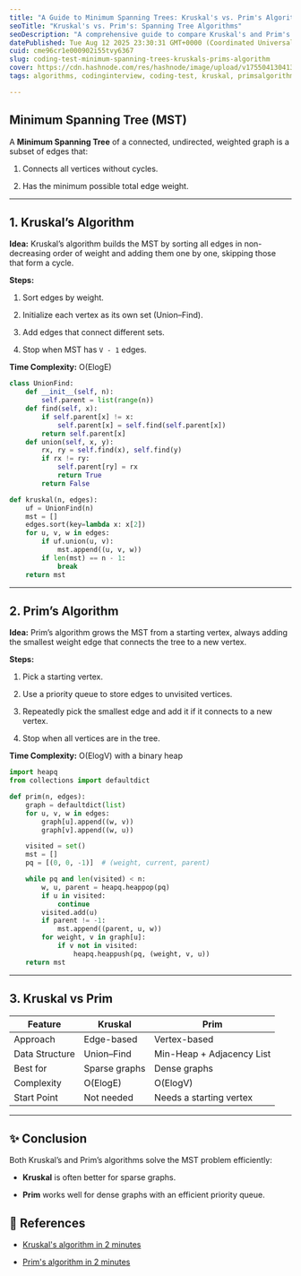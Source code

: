 ```yaml
---
title: "A Guide to Minimum Spanning Trees: Kruskal's vs. Prim's Algorithm"
seoTitle: "Kruskal's vs. Prim's: Spanning Tree Algorithms"
seoDescription: "A comprehensive guide to compare Kruskal's and Prim's algorithms for finding Minimum Spanning Trees in graphs"
datePublished: Tue Aug 12 2025 23:30:31 GMT+0000 (Coordinated Universal Time)
cuid: cme96cr1e000902i55tvy6367
slug: coding-test-minimum-spanning-trees-kruskals-prims-algorithm
cover: https://cdn.hashnode.com/res/hashnode/image/upload/v1755041304130/ea37d9a0-df83-491d-935c-460dcb966804.png
tags: algorithms, codinginterview, coding-test, kruskal, primsalgorithm, kruskalalgorithm

---
```


## Minimum Spanning Tree (MST)

A **Minimum Spanning Tree** of a connected, undirected, weighted graph is a subset of edges that:

1. Connects all vertices without cycles.
    
2. Has the minimum possible total edge weight.
    

---

## 1\. Kruskal’s Algorithm

**Idea:** Kruskal’s algorithm builds the MST by sorting all edges in non-decreasing order of weight and adding them one by one, skipping those that form a cycle.

**Steps:**

1. Sort edges by weight.
    
2. Initialize each vertex as its own set (Union–Find).
    
3. Add edges that connect different sets.
    
4. Stop when MST has `V - 1` edges.
    

**Time Complexity:** O(Elog⁡E)

```python
class UnionFind:
    def __init__(self, n):
        self.parent = list(range(n))
    def find(self, x):
        if self.parent[x] != x:
            self.parent[x] = self.find(self.parent[x])
        return self.parent[x]
    def union(self, x, y):
        rx, ry = self.find(x), self.find(y)
        if rx != ry:
            self.parent[ry] = rx
            return True
        return False

def kruskal(n, edges):
    uf = UnionFind(n)
    mst = []
    edges.sort(key=lambda x: x[2])
    for u, v, w in edges:
        if uf.union(u, v):
            mst.append((u, v, w))
        if len(mst) == n - 1:
            break
    return mst
```

---

## 2\. Prim’s Algorithm

**Idea:** Prim’s algorithm grows the MST from a starting vertex, always adding the smallest weight edge that connects the tree to a new vertex.

**Steps:**

1. Pick a starting vertex.
    
2. Use a priority queue to store edges to unvisited vertices.
    
3. Repeatedly pick the smallest edge and add it if it connects to a new vertex.
    
4. Stop when all vertices are in the tree.
    

**Time Complexity:** O(Elog⁡V) with a binary heap

```python
import heapq
from collections import defaultdict

def prim(n, edges):
    graph = defaultdict(list)
    for u, v, w in edges:
        graph[u].append((w, v))
        graph[v].append((w, u))

    visited = set()
    mst = []
    pq = [(0, 0, -1)]  # (weight, current, parent)

    while pq and len(visited) < n:
        w, u, parent = heapq.heappop(pq)
        if u in visited:
            continue
        visited.add(u)
        if parent != -1:
            mst.append((parent, u, w))
        for weight, v in graph[u]:
            if v not in visited:
                heapq.heappush(pq, (weight, v, u))
    return mst
```

---

## 3\. Kruskal vs Prim

| Feature | Kruskal | Prim |
| --- | --- | --- |
| Approach | Edge-based | Vertex-based |
| Data Structure | Union–Find | Min-Heap + Adjacency List |
| Best for | Sparse graphs | Dense graphs |
| Complexity | O(Elog⁡E) | O(Elog⁡V) |
| Start Point | Not needed | Needs a starting vertex |

---

## ✨ Conclusion

Both Kruskal’s and Prim’s algorithms solve the MST problem efficiently:

* **Kruskal** is often better for sparse graphs.
    
* **Prim** works well for dense graphs with an efficient priority queue.
    

## 🔗 References

* [Kruskal's algorithm in 2 minutes](https://www.youtube.com/watch?v=71UQH7Pr9kU)
    
* [Prim's algorithm in 2 minutes](https://www.youtube.com/watch?v=cplfcGZmX7I)